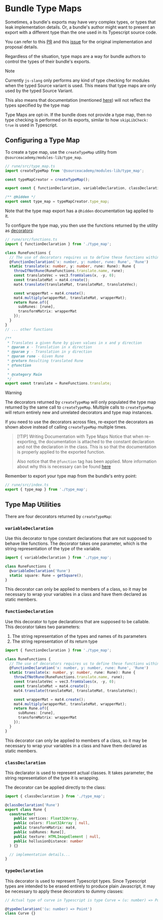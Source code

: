 # Bundle Type Maps
Sometimes, a bundle's exports may have very complex types, or types that leak implementation details. Or, a bundle's author
might want to present an export with a different type than the one used in its Typescript source code.

You can refer to this [PR](https://github.com/source-academy/modules/pull/331) and this [issue](https://github.com/source-academy/modules/issues/326) for the original implementation and proposal details.

Regardless of the situation, type maps are a way for bundle authors to control the types of their bundle's exports.

> [!NOTE]
> Currently `js-slang` only performs any kind of type checking for modules when the typed Source variant is used.
> This means that type maps are only used by the typed Source Variant.
>
> This also means that documentation (mentioned [here](./documentation)) will not reflect the types specified by the type map

Type Maps are opt-in. If the bundle does not provide a type map, then no type checking is performed on its exports, similar to
how `skipLibCheck: true` is used in Typescript.

## Configuring a Type Map
To create a type map, use the `createTypeMap` utility from `@sourceacademy/modules-lib/type_map`.
```ts
// rune/src/type_map.ts
import createTypeMap from '@sourceacademy/modules-lib/type_map';

const typeMapCreator = createTypeMap();

export const { functionDeclaration, variableDeclaration, classDeclaration, typeDeclaration } = typeMapCreator;

/** @hidden */
export const type_map = typeMapCreator.type_map;
```

Note that the type map export has a `@hidden` documentation tag applied to it.

To configure the type map, you then use the functions returned by the utility as [decorators](https://devblogs.microsoft.com/typescript/announcing-typescript-5-0/#decorators):

```ts
// rune/src/functions.ts
import { functionDeclaration } from './type_map';

class RuneFunctions {
  // The use of decorators requires us to define these functions within a class
  @functionDeclaration('x: number, y: number, rune: Rune', 'Rune')
  static translate(x: number, y: number, rune: Rune): Rune {
    throwIfNotRune(RuneFunctions.translate.name, rune);
    const translateVec = vec3.fromValues(x, -y, 0);
    const translateMat = mat4.create();
    mat4.translate(translateMat, translateMat, translateVec);

    const wrapperMat = mat4.create();
    mat4.multiply(wrapperMat, translateMat, wrapperMat);
    return Rune.of({
      subRunes: [rune],
      transformMatrix: wrapperMat
    });
  }
}
// ... other functions

/**
 * Translates a given Rune by given values in x and y direction
 * @param x - Translation in x direction
 * @param y - Translation in y direction
 * @param rune - Given Rune
 * @return Resulting translated Rune
 * @function
 *
 * @category Main
 */
export const translate = RuneFunctions.translate;
```

> [!WARNING]
> The decorators returned by `createTypeMap` will only populated the type map returned by the same call to `createTypeMap`. Multiple
> calls to `createTypeMap` will return entirely new and unrelated decorators and type map instances.
>
> If you need to use the decorators across files, re-export the decorators as shown above instead of calling `createTypeMap` multiple times.

> [!TIP] Writing Documentation with Type Maps
> Notice that when re-exporting, the documentation is attached to the constant declaration and not the declaration in the class. This is so that
> the documentation is properly applied to the exported function.
>
> Also notice that the `@function` tag has been applied. More information about why this is necessary can be found [here](./documentation/#use-of-function)

Remember to export your type map from the bundle's entry point:
```ts
// rune/src/index.ts
export { type_map } from './type_map';
```

## Type Map Utilities
There are four decorators returned by `createTypeMap`:

### `variableDeclaration`
Use this decorator to type constant declarations that are not supposed to behave like functions. The decorator takes one parameter, which is the string
representation of the type of the variable.

```ts
import { variableDeclaration } from './type_map';

class RuneFunctions {
  @variableDeclaration('Rune')
  static square: Rune = getSquare();
}
```
This decorator can only be applied to members of a class, so it may be necessary to wrap your variables in a class and
have them declared as static members.

### `functionDeclaration`
Use this decorator to type declarations that are supposed to be callable. This decorator takes two parameters:
1. The string representation of the types and names of its parameters
1. The string representation of its return type

```ts
import { functionDeclaration } from './type_map';

class RuneFunctions {
  // The use of decorators requires us to define these functions within a class
  @functionDeclaration('x: number, y: number, rune: Rune', 'Rune')
  static translate(x: number, y: number, rune: Rune): Rune {
    throwIfNotRune(RuneFunctions.translate.name, rune);
    const translateVec = vec3.fromValues(x, -y, 0);
    const translateMat = mat4.create();
    mat4.translate(translateMat, translateMat, translateVec);

    const wrapperMat = mat4.create();
    mat4.multiply(wrapperMat, translateMat, wrapperMat);
    return Rune.of({
      subRunes: [rune],
      transformMatrix: wrapperMat
    });
  }
}
```

This decorator can only be applied to members of a class, so it may be necessary to wrap your variables in a class and
have them declared as static members.

### `classDeclaration`
This declarator is used to represent actual classes. It takes parameter, the string representation of the type it is wrapping.

The decorator can be applied directly to the class:
```ts
import { classDeclaration } from './type_map';

@classDeclaration('Rune')
export class Rune {
  constructor(
    public vertices: Float32Array,
    public colors: Float32Array | null,
    public transformMatrix: mat4,
    public subRunes: Rune[],
    public texture: HTMLImageElement | null,
    public hollusionDistance: number
  ) {}

  // implementation details...
}
```

### `typeDeclaration`
This decorator is used to represent Typescript types. Since Typescript types are intended to be erased entirely to produce
plain Javascript, it may be necessary to apply these decorators to dummy classes:
```ts
// Actual type of curve in Typescript is type Curve = (u: number) => Point

@typeDeclaration('(u: number) => Point')
class Curve {}
```
